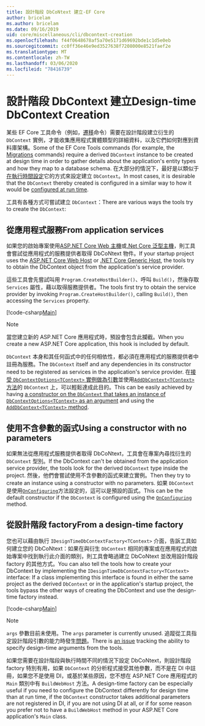 ```yaml
---
title: 設計階段 DbCoNtext 建立-EF Core
author: bricelam
ms.author: bricelam
ms.date: 09/16/2019
uid: core/miscellaneous/cli/dbcontext-creation
ms.openlocfilehash: f44f0648678af5a70e5171d69692bde1c1d5e0eb
ms.sourcegitcommit: cc0ff36e46e9ed3527638f7208000e8521faef2e
ms.translationtype: MT
ms.contentlocale: zh-TW
ms.lasthandoff: 03/06/2020
ms.locfileid: "78416739"
---
```

# <a name="design-time-dbcontext-creation"></a><span data-ttu-id="d0891-102">設計階段 DbContext 建立</span><span class="sxs-lookup"><span data-stu-id="d0891-102">Design-time DbContext Creation</span></span>

<span data-ttu-id="d0891-103">某些 EF Core 工具命令（例如，[遷移][1]命令）需要在設計階段建立衍生的 `DbContext` 實例，才能收集應用程式實體類型的詳細資料，以及它們如何對應到資料庫架構。</span><span class="sxs-lookup"><span data-stu-id="d0891-103">Some of the EF Core Tools commands (for example, the [Migrations][1] commands) require a derived `DbContext` instance to be created at design time in order to gather details about the application's entity types and how they map to a database schema.</span></span> <span data-ttu-id="d0891-104">在大部分的情況下，最好是以類似于[在執行時間設定][2]它的方式來設定建立 `DbContext`。</span><span class="sxs-lookup"><span data-stu-id="d0891-104">In most cases, it is desirable that the `DbContext` thereby created is configured in a similar way to how it would be [configured at run time][2].</span></span>

<span data-ttu-id="d0891-105">工具有各種方式可嘗試建立 `DbContext`：</span><span class="sxs-lookup"><span data-stu-id="d0891-105">There are various ways the tools try to create the `DbContext`:</span></span>

## <a name="from-application-services"></a><span data-ttu-id="d0891-106">從應用程式服務</span><span class="sxs-lookup"><span data-stu-id="d0891-106">From application services</span></span>

<span data-ttu-id="d0891-107">如果您的啟始專案使用[ASP.NET Core Web 主機][3]或[.Net Core 泛型主機][4]，則工具會嘗試從應用程式的服務提供者取得 DbCoNtext 物件。</span><span class="sxs-lookup"><span data-stu-id="d0891-107">If your startup project uses the [ASP.NET Core Web Host][3] or [.NET Core Generic Host][4], the tools try to obtain the DbContext object from the application's service provider.</span></span>

<span data-ttu-id="d0891-108">這些工具會先嘗試叫用 `Program.CreateHostBuilder()`、呼叫 `Build()`，然後存取 `Services` 屬性，藉以取得服務提供者。</span><span class="sxs-lookup"><span data-stu-id="d0891-108">The tools first try to obtain the service provider by invoking `Program.CreateHostBuilder()`, calling `Build()`, then accessing the `Services` property.</span></span>

[!code-csharp[Main](../../../../samples/core/Miscellaneous/CommandLine/ApplicationService.cs)]

> [!NOTE]
> <span data-ttu-id="d0891-109">當您建立新的 ASP.NET Core 應用程式時，預設會包含此攔截。</span><span class="sxs-lookup"><span data-stu-id="d0891-109">When you create a new ASP.NET Core application, this hook is included by default.</span></span>

<span data-ttu-id="d0891-110">`DbContext` 本身和其任何函式中的任何相依性，都必須在應用程式的服務提供者中註冊為服務。</span><span class="sxs-lookup"><span data-stu-id="d0891-110">The `DbContext` itself and any dependencies in its constructor need to be registered as services in the application's service provider.</span></span> <span data-ttu-id="d0891-111">在[接受 `DbContextOptions<TContext>` 實例做為引數][5]並使用[`AddDbContext<TContext>` 方法][6]的 `DbContext` 上，可以輕鬆達成此目的。</span><span class="sxs-lookup"><span data-stu-id="d0891-111">This can be easily achieved by having [a constructor on the `DbContext` that takes an instance of `DbContextOptions<TContext>` as an argument][5] and using the [`AddDbContext<TContext>` method][6].</span></span>

## <a name="using-a-constructor-with-no-parameters"></a><span data-ttu-id="d0891-112">使用不含參數的函式</span><span class="sxs-lookup"><span data-stu-id="d0891-112">Using a constructor with no parameters</span></span>

<span data-ttu-id="d0891-113">如果無法從應用程式服務提供者取得 DbCoNtext，工具會在專案內尋找衍生的 `DbContext` 型別。</span><span class="sxs-lookup"><span data-stu-id="d0891-113">If the DbContext can't be obtained from the application service provider, the tools look for the derived `DbContext` type inside the project.</span></span> <span data-ttu-id="d0891-114">然後，他們會嘗試使用不含參數的函式來建立實例。</span><span class="sxs-lookup"><span data-stu-id="d0891-114">Then they try to create an instance using a constructor with no parameters.</span></span> <span data-ttu-id="d0891-115">如果 `DbContext` 是使用[`OnConfiguring`][7]方法設定的，這可以是預設的函式。</span><span class="sxs-lookup"><span data-stu-id="d0891-115">This can be the default constructor if the `DbContext` is configured using the [`OnConfiguring`][7] method.</span></span>

## <a name="from-a-design-time-factory"></a><span data-ttu-id="d0891-116">從設計階段 factory</span><span class="sxs-lookup"><span data-stu-id="d0891-116">From a design-time factory</span></span>

<span data-ttu-id="d0891-117">您也可以藉由執行 `IDesignTimeDbContextFactory<TContext>` 介面，告訴工具如何建立您的 DbCoNtext：如果在與衍生 `DbContext` 相同的專案或在應用程式的啟始專案中找到執行此介面的類別，則工具會略過建立 DbCoNtext 並改用設計階段 factory 的其他方式。</span><span class="sxs-lookup"><span data-stu-id="d0891-117">You can also tell the tools how to create your DbContext by implementing the `IDesignTimeDbContextFactory<TContext>` interface: If a class implementing this interface is found in either the same project as the derived `DbContext` or in the application's startup project, the tools bypass the other ways of creating the DbContext and use the design-time factory instead.</span></span>

[!code-csharp[Main](../../../../samples/core/Miscellaneous/CommandLine/BloggingContextFactory.cs)]

> [!NOTE]
> <span data-ttu-id="d0891-118">`args` 參數目前未使用。</span><span class="sxs-lookup"><span data-stu-id="d0891-118">The `args` parameter is currently unused.</span></span> <span data-ttu-id="d0891-119">追蹤從工具指定設計階段引數的能力時發生[問題][8]。</span><span class="sxs-lookup"><span data-stu-id="d0891-119">There is [an issue][8] tracking the ability to specify design-time arguments from the tools.</span></span>

<span data-ttu-id="d0891-120">如果您需要在設計階段與執行時間不同的情況下設定 DbCoNtext，則設計階段 factory 特別有用，如果 `DbContext` 的分析程式接受其他參數，而不是在 DI 中註冊，如果您不是使用 DI，或基於某些原因，您不想在 ASP.NET Core 應用程式的 `Main` 類別中有 `BuildWebHost` 方法。</span><span class="sxs-lookup"><span data-stu-id="d0891-120">A design-time factory can be especially useful if you need to configure the DbContext differently for design time than at run time, if the `DbContext` constructor takes additional parameters are not registered in DI, if you are not using DI at all, or if for some reason you prefer not to have a `BuildWebHost` method in your ASP.NET Core application's `Main` class.</span></span>

  [1]: xref:core/managing-schemas/migrations/index
  [2]: xref:core/miscellaneous/configuring-dbcontext
  [3]: /aspnet/core/fundamentals/host/web-host
  [4]: /aspnet/core/fundamentals/host/generic-host
  [5]: xref:core/miscellaneous/configuring-dbcontext#constructor-argument
  [6]: xref:core/miscellaneous/configuring-dbcontext#using-dbcontext-with-dependency-injection
  [7]: xref:core/miscellaneous/configuring-dbcontext#onconfiguring
  [8]: https://github.com/aspnet/EntityFrameworkCore/issues/8332
